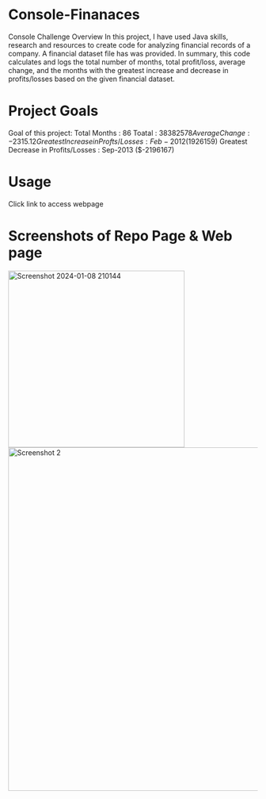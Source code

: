 # Console-Finanaces
Console Challenge
Overview
In this project, I have used Java skills, research and resources to create code for analyzing financial records of a company. A financial dataset file has was provided. In summary, this code calculates and logs the total number of months, total profit/loss, average change, and the months with the greatest increase and decrease in profits/losses based on the given financial dataset.

# Project Goals
Goal of this project:
Total Months : 86
Toatal : $38382578
Average Change : -2315.12
Greatest Increase in Profts/Losses : Feb-2012 ($1926159)
Greatest Decrease in Profits/Losses : Sep-2013 ($-2196167)

# Usage
Click link to access webpage

# Screenshots of Repo Page & Web page

<img width="356" alt="Screenshot 2024-01-08 210144" src="https://github.com/mosesalabi21/Console-Finanaces/assets/151676316/2406484a-6d08-4e61-976d-828670a06bce">
<img width="692" alt="Screenshot 2" src="https://github.com/mosesalabi21/Console-Finanaces/assets/151676316/39bb086d-5710-4649-8b56-899dd62ef07d">


